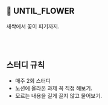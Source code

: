 ## 🌱 UNTIL_FLOWER
새싹에서 꽃이 피기까지.

<br/><br/>

## 스터디 규칙
* 매주 2회 스터디
* 노션에 올라온 과제 꼭 직접 해보기.
* 모르는 내용을 길게 끌지 않고 물어보기.
